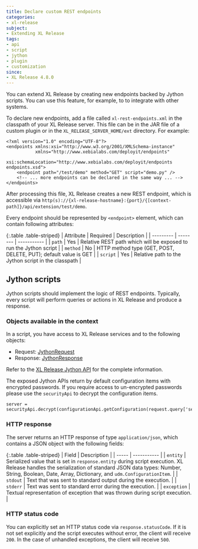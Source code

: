 ```yaml
---
title: Declare custom REST endpoints
categories:
- xl-release
subject:
- Extending XL Release
tags:
- api
- script
- jython
- plugin
- customization
since:
- XL Release 4.8.0
---
```


You can extend XL Release by creating new endpoints backed by Jython scripts. You can use this feature, for example, to to integrate with other systems.

To declare new endpoints, add a file called `xl-rest-endpoints.xml` in the classpath of your XL Release server. This file can be in the JAR file of a custom plugin or in the `XL_RELEASE_SERVER_HOME/ext` directory. For example:

    <?xml version="1.0" encoding="UTF-8"?>
    <endpoints xmlns:xsi="http://www.w3.org/2001/XMLSchema-instance"
               xmlns="http://www.xebialabs.com/deployit/endpoints"
               xsi:schemaLocation="http://www.xebialabs.com/deployit/endpoints endpoints.xsd">
        <endpoint path="/test/demo" method="GET" script="demo.py" />
        <!-- ... more endpoints can be declared in the same way ... -->
    </endpoints>

After processing this file, XL Release creates a new REST endpoint, which is accessible via `http(s)://{xl-release-hostname}:{port}/{[context-path]}/api/extension/test/demo`.

Every endpoint should be represented by `<endpoint>` element, which can contain following attributes:

{:.table .table-striped}
| Attribute | Required | Description |
| --------- | -------- | ----------- |
| `path` | Yes | Relative REST path which will be exposed to run the Jython script |
| `method` | No | HTTP method type (GET, POST, DELETE, PUT); default value is GET |
| `script` | Yes | Relative path to the Jython script in the classpath |

## Jython scripts

Jython scripts should implement the logic of REST endpoints. Typically, every script will perform queries or actions in XL Release and produce a response.

### Objects available in the context

In a script, you have access to XL Release services and to the following objects:

* Request: <a href="/jython-docs/#!/xl-deploy/7.2.x/service/com.xebialabs.xlplatform.endpoints.JythonRequest">JythonRequest</a>
* Response: <a href="https://docs.xebialabs.com/jython-docs/#!/xl-deploy/7.2.x/service/com.xebialabs.xlplatform.endpoints.JythonResponse">JythonResponse</a>

Refer to the <a href="/jython-docs/#!/xl-release/7.2.x/">XL Release Jython API</a> for the complete information.

The exposed Jython APIs return by default configuration items with encrypted passwords.
If you require access to un-encrypted passwords please use the `securityApi` to decrypt the configuration items.

    server = securityApi.decrypt(configurationApi.getConfiguration(request.query['serverId']))

### HTTP response

The server returns an HTTP response of type `application/json`, which contains a JSON object with the following fields:

{:.table .table-striped}
| Field | Description |
| ----- | ----------- |
| `entity` | Serialized value that is set in `response.entity` during script execution. XL Release handles the serialization of standard JSON data types: Number, String, Boolean, Date, Array, Dictionary, and `udm.ConfigurationItem`. |
| `stdout` | Text that was sent to standard output during the execution. |
| `stderr` | Text was sent to standard error during the execution. |
| `exception` | Textual representation of exception that was thrown during script execution. |

### HTTP status code

You can explicitly set an HTTP status code via `response.statusCode`. If it is not set explicitly and the script executes without error, the client will receive `200`. In the case of unhandled exceptions, the client will receive `500`.
